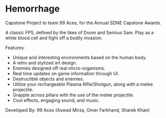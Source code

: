 # Hemorrhage
Capstone Project to team 99 Aces, for the Annual SDNE Capstone Awards.

A classic FPS, defined by the likes of Doom and Serious Sam. 
Play as a white blood cell and fight off a bodily invasion.

Features:
- Unique and interesting environments based on the human body.
- A retro and stylized art design.
- Enemies designed off real micro-organisms.
- Real time updates on game information through UI.
- Destructible objects and enemies.
- Utilize your rechargeable Plasma Rifle/Shotgun, along with a melee projectile.
- Grapple across pillars with the use of the melee projectile.
- Cool effects, engaging sound, and music.

Developed By: 99 Aces (Aswad Mirza, Omer Farkhand, Sharek Khan)
